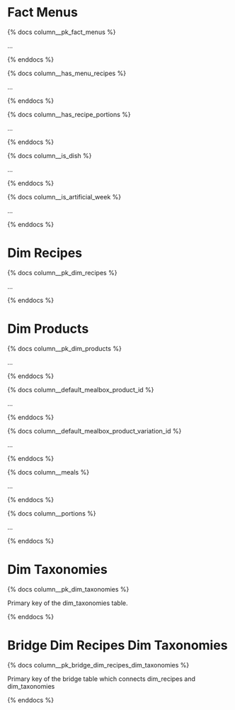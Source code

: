 # Fact Menus
{% docs column__pk_fact_menus %}

...

{% enddocs %}

{% docs column__has_menu_recipes %}

...

{% enddocs %}

{% docs column__has_recipe_portions %}

...

{% enddocs %}

{% docs column__is_dish %}

...

{% enddocs %}

{% docs column__is_artificial_week %}

...

{% enddocs %}

# Dim Recipes
{% docs column__pk_dim_recipes %}

...

{% enddocs %}

# Dim Products
{% docs column__pk_dim_products %}

...

{% enddocs %}

{% docs column__default_mealbox_product_id %}

...

{% enddocs %}

{% docs column__default_mealbox_product_variation_id %}

...

{% enddocs %}

{% docs column__meals %}

...

{% enddocs %}

{% docs column__portions %}

...

{% enddocs %}

# Dim Taxonomies
{% docs column__pk_dim_taxonomies %}

Primary key of the dim_taxonomies table.

{% enddocs %}

# Bridge Dim Recipes Dim Taxonomies

{% docs column__pk_bridge_dim_recipes_dim_taxonomies %}

Primary key of the bridge table which connects dim_recipes and dim_taxonomies

{% enddocs %}